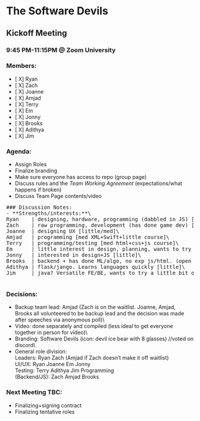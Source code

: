 # The Software Devils
## Kickoff Meeting
### 9:45 PM-11:15PM @ Zoom University

### Members:
- [ X] Ryan
- [ X] Zach
- [ X] Joanne
- [ X] Amjad
- [ X] Terry
- [ X] Em
- [ X] Jonny
- [ X] Brooks
- [ X] Adithya
- [ X] Jim

### Agenda:
- Assign Roles
- Finalize branding
- Make sure everyone has access to repo (group page)
- Discuss rules and the *Team Working Agreement* (expectations/what happens if broken)
- Discuss Team Page contents/video

<pre>
### Discussion Notes:
- **Strengths/interests:**\
Ryan    | designing, hardware, programming (dabbled in JS) [little]\
Zach    | raw programming, development (has done game dev) [a lot of exp jquery/react]\
Joanne  | designing UX [little/med]\
Amjad   | programming [med XML+Swift+little course]\
Terry   | programming/testing [med html+css+js course]\
Em      | little interest in design, planning, wants to try a little bit of everything [little]\
Jonny   | interested in design+JS [little]\
Brooks  | backend + has done ML/algo, no exp js/html. (open to fill) [little]\
Adithya | flask/jango. Learns languages quickly [little]\
Jim     | java? Versatile FE/BE, wants to try a little bit of everything [little]

</pre>

### Decisions: 
- Backup team lead: Amjad (Zach is on the waitlist. Joanne, Amjad, Brooks all volunteered to be backup lead and the decision was made after speeches via anonymous poll)\
- Video: done separately and compiled (less ideal to get everyone together in person for video)\
- Branding: Software Devils (icon: devil ice bear with 8 glasses) //voted on discord\
- General role division: \
Leaders: Ryan Zach (Amjad if Zach doesn’t make it off waitlist)\
UI/UX: Ryan Joanne Em Jonny \
Testing: Terry Adithya Jim Programming \
(Backend/JS): Zach Amjad Brooks



### Next Meeting TBC:
- Finalizing+signing contract
- Finalizing tentative roles
